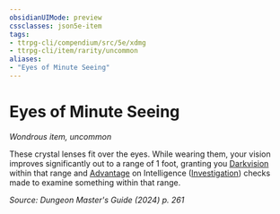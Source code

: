 ```yaml
---
obsidianUIMode: preview
cssclasses: json5e-item
tags:
- ttrpg-cli/compendium/src/5e/xdmg
- ttrpg-cli/item/rarity/uncommon
aliases: 
- "Eyes of Minute Seeing"
---
```

# Eyes of Minute Seeing
*Wondrous item, uncommon*  



These crystal lenses fit over the eyes. While wearing them, your vision improves significantly out to a range of 1 foot, granting you [Darkvision](3-Mechanics/CLI/rules/senses.md#Darkvision) within that range and [Advantage](3-Mechanics/CLI/rules/variant-rules/advantage-xphb.md) on Intelligence ([Investigation](3-Mechanics/CLI/rules/skills.md#Investigation)) checks made to examine something within that range.

*Source: Dungeon Master's Guide (2024) p. 261*